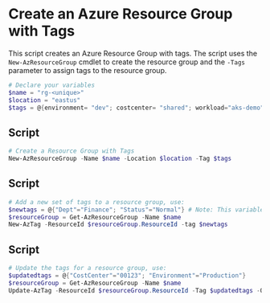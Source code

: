 # Create an Azure Resource Group with Tags

This script creates an Azure Resource Group with tags. The script uses the `New-AzResourceGroup` cmdlet to create the resource group and the `-Tags` parameter to assign tags to the resource group.

```powershell
# Declare your variables
$name = "rg-<unique>"
$location = "eastus"
$tags = @{environment= "dev"; costcenter= "shared"; workload="aks-demo"; owner="jonathan"}
```

## Script

```powershell
# Create a Resource Group with Tags
New-AzResourceGroup -Name $name -Location $location -Tag $tags
```

## Script

```powershell
# Add a new set of tags to a resource group, use:
$newtags = @{"Dept"="Finance"; "Status"="Normal"} # Note: This variable must also include all of the tags which are being enforced by Azure Policy.
$resourceGroup = Get-AzResourceGroup -Name $name
New-AzTag -ResourceId $resourceGroup.ResourceId -tag $newtags
```

## Script

```powershell
# Update the tags for a resource group, use:
$updatedtags = @{"CostCenter"="00123"; "Environment"="Production"}
$resourceGroup = Get-AzResourceGroup -Name $name
Update-AzTag -ResourceId $resourceGroup.ResourceId -Tag $updatedtags -Operation Merge
```

